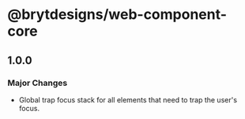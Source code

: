 # @brytdesigns/web-component-core

## 1.0.0

### Major Changes

- Global trap focus stack for all elements that need to trap the user's focus.

